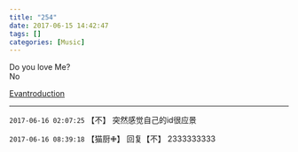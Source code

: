 ```yaml
---
title: "254"
date: 2017-06-15 14:42:47
tags: []
categories: [Music]
---
```


<p>Do you love Me?<br />No<br /></p>

[Evantroduction](http://music.163.com/song/media/outer/url?id=506021)

---

`2017-06-16 02:07:25` 【不】 突然感觉自己的id很应景

`2017-06-16 08:39:18` 【猫厨✙】 回复【不】 2333333333
